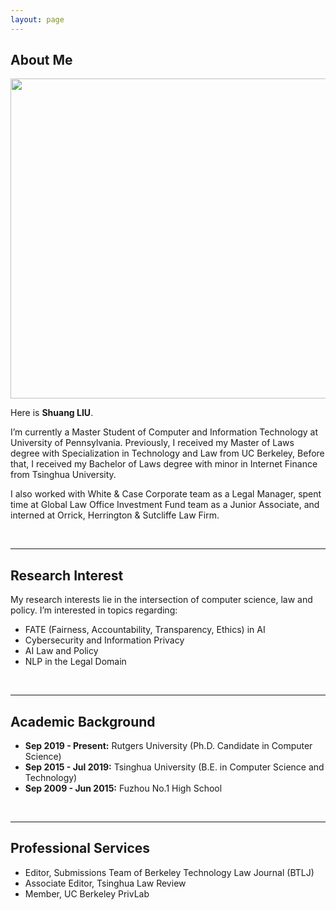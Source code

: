 ```yaml
---
layout: page
---
```


## About Me

<img src="https://olivialiu121.github.io/olivia.jpg" class="floatpic" width="512" height="512">

Here is **Shuang LIU**.

I’m currently a Master Student of Computer and Information Technology at University of Pennsylvania. Previously, I received my Master of Laws degree with Specialization in Technology and Law from UC Berkeley, Before that, I received my Bachelor of Laws degree with minor in Internet Finance from Tsinghua University.

I also worked with White & Case Corporate team as a Legal Manager, spent time at Global Law Office Investment Fund team as a Junior Associate, and interned at Orrick, Herrington & Sutcliffe Law Firm.

<br>

---

## Research Interest

My research interests lie in the intersection of computer science, law and policy. I’m interested in topics regarding:

- FATE (Fairness, Accountability, Transparency, Ethics) in AI
- Cybersecurity and Information Privacy
- AI Law and Policy
- NLP in the Legal Domain

<br>

---

## Academic Background

- **Sep 2019 - Present:** Rutgers University (Ph.D. Candidate in Computer Science)
- **Sep 2015 - Jul 2019:** Tsinghua University (B.E. in Computer Science and Technology)
- **Sep 2009 - Jun 2015:** Fuzhou No.1 High School

<br>

---

## Professional Services

- Editor, Submissions Team of Berkeley Technology Law Journal (BTLJ)
- Associate Editor, Tsinghua Law Review
- Member, UC Berkeley PrivLab

